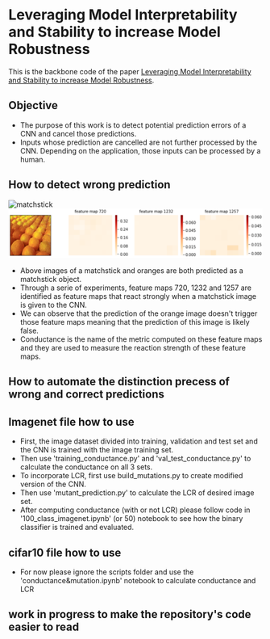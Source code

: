 # Leveraging Model Interpretability and Stability to increase Model Robustness

This is the backbone code of the paper [Leveraging Model Interpretability and Stability to increase Model Robustness](https://arxiv.org/abs/1910.00387).
## Objective
- The purpose of this work is to detect potential prediction errors of a CNN and cancel those predictions.
- Inputs whose prediction are cancelled are not further processed by the CNN. Depending on the application, those inputs can be processed by a human.
## How to detect wrong prediction
![matchstick](https://www.dropbox.com/s/jyylu29gwpbvovt/after1.png?dl=1)
![matchstick](orange_cond.png)
- Above images of a matchstick and oranges are both predicted as a matchstick object.
- Through a serie of experiments, feature maps 720, 1232 and 1257 are identified as feature maps that react strongly when a matchstick image is given to the CNN.
- We can observe that the prediction of the orange image doesn't trigger those feature maps meaning that the prediction of this image is likely false.
- Conductance is the name of the metric computed on these feature maps and they are used to measure the reaction strength of these feature maps.
## How to automate the distinction precess of wrong and correct predictions
## Imagenet file how to use
- First, the image dataset divided into training, validation and test set and the CNN is trained with the image training set.
- Then use 'training_conductance.py' and 'val_test_conductance.py' to calculate the conductance on all 3 sets.
- To incorporate LCR, first use build_mutations.py to create modified version of the CNN.
- Then use 'mutant_prediction.py' to calculate the LCR of desired image set.
- After computing conductance (with or not LCR) please follow code in '100_class_imagenet.ipynb' (or 50) notebook to see how the binary classifier is trained and evaluated.

## cifar10 file how to use
- For now please ignore the scripts folder and use the 'conductance&mutation.ipynb' notebook to calculate conductance and LCR

## work in progress to make the repository's code easier to read
